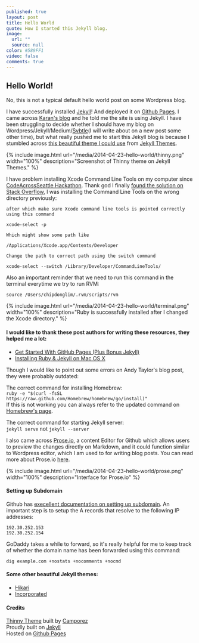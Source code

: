 ```yaml
---
published: true
layout: post
title: Hello World
quote: How I started this Jekyll blog.
image: 
  url: ""
  source: null
color: #589FF1   
video: false
comments: true
---
```


## Hello World!

No, this is not a typical default hello world post on some Wordpress blog.

I have successfully installed [Jekyll](http://jekyllrb.com)! And deployed it on [Github Pages](https://pages.github.com). I came across [Karan's blog](http://karan.github.io) and he told me the site is using Jekyll. I have been struggling to decide whether I should have my blog on Wordpress/Jekyll/Medium/[Svbtle](https://svbtle.com)(I will write about on a new post some other time), but what really pushed me to start this Jekyll blog is because I stumbled across [this beautiful theme I could use](http://jekyllthemes.org/themes/thinny) from [Jekyll Themes](http://jekyllthemes.org/).

{% include image.html url="/media/2014-04-23-hello-world/thinny.png" width="100%" description="Screenshot of Thinny theme on Jekyll Themes." %}

I have problem installing Xcode Command Line Tools on my computer since [CodeAcrossSeattle Hackathon](https://medium.com/p/1a741836f226). Thank god I finally [found the solution on Stack Overflow](http://stackoverflow.com/questions/4518031/issue-installing-ruby-by-rvm-error-while-running-configure), I was installing the Command Line Tools on the wrong directory previously:

~~~
after which make sure Xcode command line tools is pointed correctly using this command

xcode-select -p

Which might show some path like

/Applications/Xcode.app/Contents/Developer

Change the path to correct path using the switch command

xcode-select --switch /Library/Developer/CommandLineTools/
~~~

Also an important reminder that we need to run this command in the terminal everytime we try to run RVM:

~~~
source /Users/chipdonglim/.rvm/scripts/rvm
~~~

{% include image.html url="/media/2014-04-23-hello-world/terminal.png" width="100%" description="Ruby is successfully installed after I changed the Xcode directory." %}

#### I would like to thank these post authors for writing these resources, they helped me a lot:
- [Get Started With GitHub Pages (Plus Bonus Jekyll)](http://24ways.org/2013/get-started-with-github-pages/)
- [Installing Ruby & Jekyll on Mac OS X](http://andytaylor.me/2012/11/03/installing-ruby-and-jekyll/)

Though I would like to point out some errors on Andy Taylor's blog post, they were probably outdated:

The correct command for installing Homebrew:<br>
`ruby -e "$(curl -fsSL https://raw.github.com/Homebrew/homebrew/go/install)"`<br>
If this is not working you can always refer to the updated command on [Homebrew's page](http://brew.sh/).

The correct command for starting Jekyll server:<br>
`jekyll serve` not `jekyll --server`

I also came across [Prose.io](http://prose.io), a content Editor for Github which allows users to preview the changes directly on Markdown, and it could function similar to Wordpress editor, which I am used to for writing blog posts. You can read more about Prose.io [here](developmentseed.org/blog/2012/june/25/prose-a-content-editor-for-github/).

{% include image.html url="/media/2014-04-23-hello-world/prose.png" width="100%" description="Interface for Prose.io" %}

#### Setting up Subdomain
Github has [execellent documentation on setting up subdomain](https://help.github.com/articles/setting-up-a-custom-domain-with-github-pages). An important step is to setup the A records that resolve to the following IP addresses:

~~~
192.30.252.153
192.30.252.154
~~~

GoDaddy takes a while to forward, so it's really helpful for me to keep track of whether the domain name has been forwarded using this command:

`dig example.com +nostats +nocomments +nocmd`

#### Some other beautiful Jekyll themes:
- [Hikari](http://jekyllthemes.org/themes/hikari/)
- [Incorporated](http://jekyllthemes.org/themes/incorporated/)

#### Credits
[Thinny Theme](http://jekyllthemes.org/themes/thinny/) built by [Camporez](http://camporez.com)<br>
Proudly built on [Jekyll](http://jekyllrb.com/)<br>
Hosted on [Github Pages](https://pages.github.com/)
